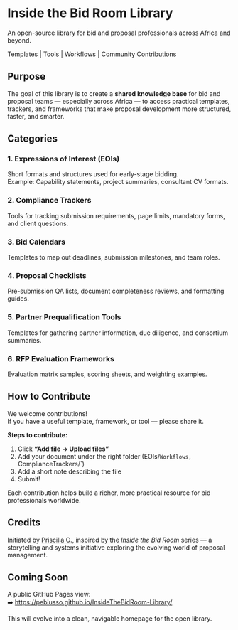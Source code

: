 
# Inside the Bid Room Library  

An open-source library for bid and proposal professionals across Africa and beyond.  

 Templates |  Tools |  Workflows |  Community Contributions  

##  Purpose  

The goal of this library is to create a **shared knowledge base** for bid and proposal teams — especially across Africa — to access practical templates, trackers, and frameworks that make proposal development more structured, faster, and smarter.  

##  Categories  

### 1. Expressions of Interest (EOIs)  
Short formats and structures used for early-stage bidding.  
Example: Capability statements, project summaries, consultant CV formats.  

### 2. Compliance Trackers  
Tools for tracking submission requirements, page limits, mandatory forms, and client questions.  

### 3. Bid Calendars  
Templates to map out deadlines, submission milestones, and team roles.  

### 4. Proposal Checklists  
Pre-submission QA lists, document completeness reviews, and formatting guides.  

### 5. Partner Prequalification Tools  
Templates for gathering partner information, due diligence, and consortium summaries.  

### 6. RFP Evaluation Frameworks  
Evaluation matrix samples, scoring sheets, and weighting examples.  

##  How to Contribute  

We welcome contributions!  
If you have a useful template, framework, or tool — please share it.  

**Steps to contribute:**  
1. Click **“Add file → Upload files”**  
2. Add your document under the right folder (EOIs/`Workflows, `ComplianceTrackers/`)  
3. Add a short note describing the file  
4. Submit!  

Each contribution helps build a richer, more practical resource for bid professionals worldwide.  

##  Credits  

Initiated by [Priscilla O.](https://www.linkedin.com/in/priscilla-o-), inspired by the *Inside the Bid Room* series — a storytelling and systems initiative exploring the evolving world of proposal management.  

##  Coming Soon  

A public GitHub Pages view:  
➡️ https://peblusso.github.io/InsideTheBidRoom-Library/  

This will evolve into a clean, navigable homepage for the open library.  
